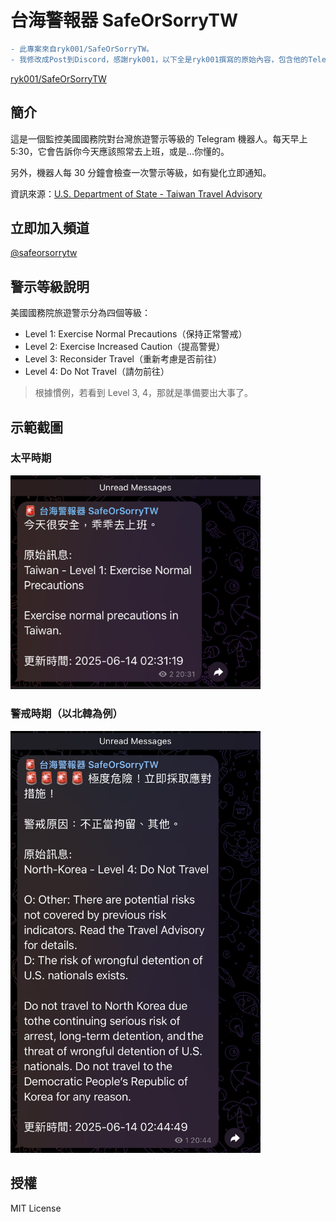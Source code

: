 # 台海警報器 SafeOrSorryTW
```diff
- 此專案來自ryk001/SafeOrSorryTW。
- 我修改成Post到Discord，感謝ryk001，以下全是ryk001撰寫的原始內容，包含他的Telegram URL。
```
[ryk001/SafeOrSorryTW](https://github.com/ryk001/SafeOrSorryTW)
## 簡介

這是一個監控美國國務院對台灣旅遊警示等級的 Telegram 機器人。每天早上 5:30，它會告訴你今天應該照常去上班，或是...你懂的。

另外，機器人每 30 分鐘會檢查一次警示等級，如有變化立即通知。

資訊來源：[U.S. Department of State - Taiwan Travel Advisory](https://travel.state.gov/content/travel/en/traveladvisories/traveladvisories/taiwan-travel-advisory.html)

## 立即加入頻道
[@safeorsorrytw](https://t.me/safeorsorrytw)

## 警示等級說明
美國國務院旅遊警示分為四個等級：

- Level 1: Exercise Normal Precautions（保持正常警戒）
- Level 2: Exercise Increased Caution（提高警覺）
- Level 3: Reconsider Travel（重新考慮是否前往）
- Level 4: Do Not Travel（請勿前往）

>根據慣例，若看到 Level 3, 4，那就是準備要出大事了。

## 示範截圖

### 太平時期
<img src="img/safe_time.jpg" width="400" alt="太平時期">

### 警戒時期（以北韓為例）
<img src="img/sorry_time.jpg" width="400" alt="警戒時期">

## 授權
MIT License

